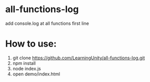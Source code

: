 # all-functions-log
add console.log at all functions first line


# How to use:
1. git clone https://github.com/LearningUnity/all-functions-log.git
2. npm install
3. node index.js
4. open demo/index.html